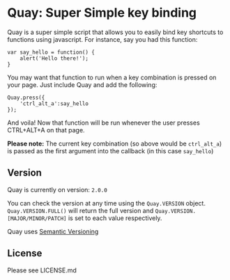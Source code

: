 Quay: Super Simple key binding
=========

Quay is a super simple script that allows you to easily bind key shortcuts to functions using javascript. For instance, say you had this function:

	var say_hello = function() {
		alert('Hello there!');
	}

You may want that function to run when a key combination is pressed on your page. Just include Quay and add the following:

	Quay.press({
		'ctrl_alt_a':say_hello
	});

And voila! Now that function will be run whenever the user presses CTRL+ALT+A on that page.

**Please note:** The current key combination (so above would be `ctrl_alt_a`) is passed as the first argument into the callback (in this case `say_hello`)

Version
----------
Quay is currently on version: `2.0.0`

You can check the version at any time using the `Quay.VERSION` object. `Quay.VERSION.FULL()` will return the full version and `Quay.VERSION.[MAJOR/MINOR/PATCH]` is set to each value respectively.


Quay uses [Semantic Versioning](http://semver.org/)

License
-----------
Please see LICENSE.md
